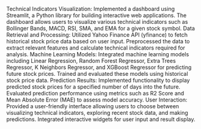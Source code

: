 Technical Indicators Visualization: Implemented a dashboard using Streamlit, a Python library for building interactive web applications. The dashboard allows users to visualize various technical indicators such as Bollinger Bands, MACD, RSI, SMA, and EMA for a given stock symbol.
Data Retrieval and Processing: Utilized Yahoo Finance API (yfinance) to fetch historical stock price data based on user input. Preprocessed the data to extract relevant features and calculate technical indicators required for analysis.
Machine Learning Models: Integrated machine learning models including Linear Regression, Random Forest Regressor, Extra Trees Regressor, K Neighbors Regressor, and XGBoost Regressor for predicting future stock prices. Trained and evaluated these models using historical stock price data.
Prediction Results: Implemented functionality to display predicted stock prices for a specified number of days into the future. Evaluated prediction performance using metrics such as R2 Score and Mean Absolute Error (MAE) to assess model accuracy.
User Interaction: Provided a user-friendly interface allowing users to choose between visualizing technical indicators, exploring recent stock data, and making predictions. Integrated interactive widgets for user input and result display.
